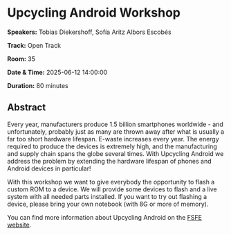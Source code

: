 # Upcycling Android Workshop

**Speakers:** Tobias Diekershoff, Sofía Aritz Albors Escobés
                    
**Track:** Open Track
                    
**Room:** 35
                    
**Date & Time:** 2025-06-12 14:00:00
                    
**Duration:** 80 minutes
                    
## Abstract
                    
Every year, manufacturers produce 1.5 billion smartphones worldwide - and unfortunately, probably just as many are thrown away after what is usually a far too short hardware lifespan. E-waste increases every year. The energy required to produce the devices is extremely high, and the manufacturing and supply chain spans the globe several times. With Upcycling Android we address the problem by extending the hardware lifespan of phones and Android devices in particular!

With this workshop we want to give everybody the opportunity to flash a custom ROM to a device. We will provide some devices to flash and a live system with all needed parts installed. If you want to try out flashing a device, please bring your own notebook (with 8G or more of memory).

You can find more information about Upcycling Android on the [FSFE website](https://fsfe.org/activities/upcyclingandroid/upcyclingandroid.en.html).
